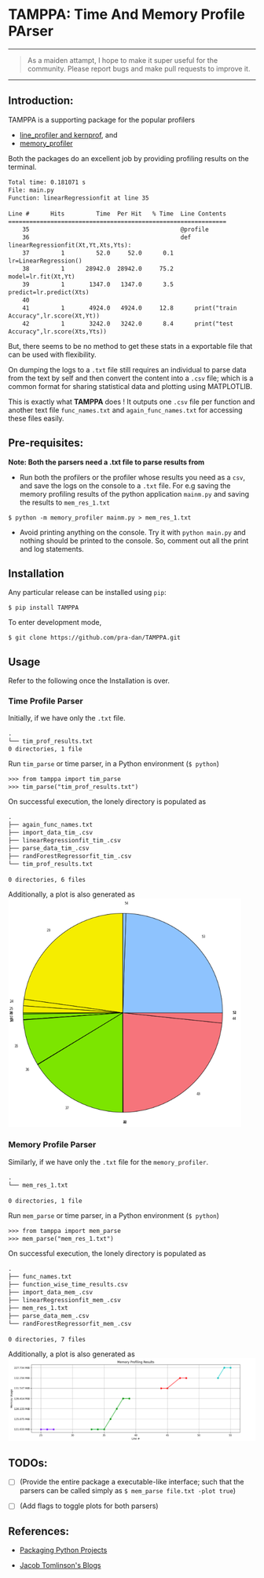 # TAMPPA: Time And Memory Profile PArser

---
> As a maiden attampt, I hope to make it super useful for the community. Please report bugs and make pull requests to improve it.
---

## Introduction:

TAMPPA is a supporting package for the popular profilers
* [line_profiler and kernprof](https://github.com/pyutils/line_profiler/blob/master/README.rst), and
* [memory_profiler](https://github.com/pythonprofilers/memory_profiler)

Both the packages do an excellent job by providing profiling results on the terminal.

```python3
Total time: 0.181071 s
File: main.py
Function: linearRegressionfit at line 35

Line #      Hits         Time  Per Hit   % Time  Line Contents
==============================================================
    35                                           @profile
    36                                           def linearRegressionfit(Xt,Yt,Xts,Yts):
    37         1         52.0     52.0      0.1      lr=LinearRegression()
    38         1      28942.0  28942.0     75.2      model=lr.fit(Xt,Yt)
    39         1       1347.0   1347.0      3.5      predict=lr.predict(Xts)
    40                                           
    41         1       4924.0   4924.0     12.8      print("train Accuracy",lr.score(Xt,Yt))
    42         1       3242.0   3242.0      8.4      print("test Accuracy",lr.score(Xts,Yts))
```

But, there seems to be no method to get these stats in a exportable file that can be used with flexibility. 

On dumping the logs to a `.txt` file still requires an individual to parse data from the text by self and then convert the content into a `.csv` file; which is a common format for sharing statistical data and plotting using MATPLOTLIB. 

This is exactly what **TAMPPA** does ! It outputs one `.csv` file per function and another text file `func_names.txt` and `again_func_names.txt` for accessing these files easily.

## Pre-requisites:
**Note: Both the parsers need a .txt file to parse results from**

* Run both the profilers or the profiler whose results you need as a `csv`, and save the logs on the console to a `.txt` file. For e.g saving the memory profiling results of the python application `mainm.py` and saving the results to `mem_res_1.txt`

```python3
$ python -m memory_profiler mainm.py > mem_res_1.txt
```

*   Avoid printing anything on the console. Try it with `python main.py` and nothing should be printed to the console. So, comment out all the print and log statements.

## Installation
Any particular release can be installed using `pip`:
```python3
$ pip install TAMPPA
```

To enter development mode,
```python3
$ git clone https://github.com/pra-dan/TAMPPA.git
```
## Usage
Refer to the following once the Installation is over.

### Time Profile Parser
Initially, if we have only the `.txt` file.
```python3
.
└── tim_prof_results.txt
0 directories, 1 file
```

Run `tim_parse` or time parser, in a Python environment (`$ python`)
```python3
>>> from tamppa import tim_parse
>>> tim_parse("tim_prof_results.txt")
```

On successful execution, the lonely directory is populated as
```python3
.
├── again_func_names.txt
├── import_data_tim_.csv
├── linearRegressionfit_tim_.csv
├── parse_data_tim_.csv
├── randForestRegressorfit_tim_.csv
└── tim_prof_results.txt

0 directories, 6 files
```

Additionally, a plot is also generated as
![mem_res](https://github.com/pra-dan/TAMPPA/blob/master/resources/tim_res.png)

### Memory Profile Parser
Similarly, if we have only the `.txt` file for the `memory_profiler`.
```python3
.
└── mem_res_1.txt

0 directories, 1 file
```

Run `mem_parse` or time parser, in a Python environment (`$ python`)
```python3
>>> from tamppa import mem_parse
>>> mem_parse("mem_res_1.txt")
```

On successful execution, the lonely directory is populated as
```python3
.
├── func_names.txt
├── function_wise_time_results.csv
├── import_data_mem_.csv
├── linearRegressionfit_mem_.csv
├── mem_res_1.txt
├── parse_data_mem_.csv
└── randForestRegressorfit_mem_.csv

0 directories, 7 files
```

Additionally, a plot is also generated as
![mem_res](https://github.com/pra-dan/TAMPPA/blob/master/resources/mem_res.png)

## TODOs:
- [ ] (Provide the entire package a executable-like interface; such that the parsers can be called simply as `$ mem_parse file.txt -plot true`)

- [ ] (Add flags to toggle plots for both parsers)


## References:

* [Packaging Python Projects](https://packaging.python.org/tutorials/packaging-projects/)

* [Jacob Tomlinson's Blogs](https://www.jacobtomlinson.co.uk/series/creating-an-open-source-python-project-from-scratch/)
